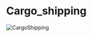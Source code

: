 # Cargo_shipping

![CargoShipping](https://github.com/Jeanndo/Cargo_Transport/blob/main/Client_Side/src/Assets/shipping.PNG)
